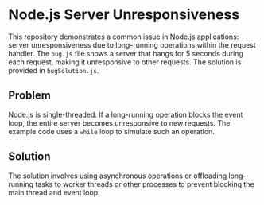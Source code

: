 # Node.js Server Unresponsiveness

This repository demonstrates a common issue in Node.js applications: server unresponsiveness due to long-running operations within the request handler.  The `bug.js` file shows a server that hangs for 5 seconds during each request, making it unresponsive to other requests.  The solution is provided in `bugSolution.js`.

## Problem

Node.js is single-threaded.  If a long-running operation blocks the event loop, the entire server becomes unresponsive to new requests.  The example code uses a `while` loop to simulate such an operation.

## Solution

The solution involves using asynchronous operations or offloading long-running tasks to worker threads or other processes to prevent blocking the main thread and event loop.